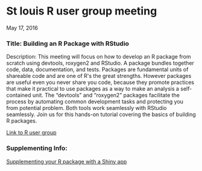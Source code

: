 # St louis R user group meeting
May 17, 2016  
### Title: Building an R Package with RStudio  

Description: This meeting will focus on how to develop an R package from scratch using devtools, roxygen2 and RStudio. A package bundles together code, data, documentation, and tests. Packages are fundamental units of shareable code and are one of R's the great strengths. However packages are useful even you never share you code, because they promote practices that make it practical to use packages as a way to make an analysis a self-contained unit. The “devtools” and “roxygen2” packages facilitate the process by automating common development tasks and protecting you from potential problem. Both tools work seamlessly with RStudio seamlessly. Join us for this hands-on tutorial covering the basics of building R packages.

[Link to R user group](http://www.meetup.com/Saint-Louis-RUG/events/230879633/)

### Supplementing Info: 

[Supplementing your R package with a Shiny app](http://www.r-bloggers.com/supplementing-your-r-package-with-a-shiny-app-2/)

